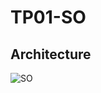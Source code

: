 # TP01-SO

## Architecture

![SO](https://user-images.githubusercontent.com/45442173/173374120-2b93c132-3282-4852-ae05-609c558a7f57.png)